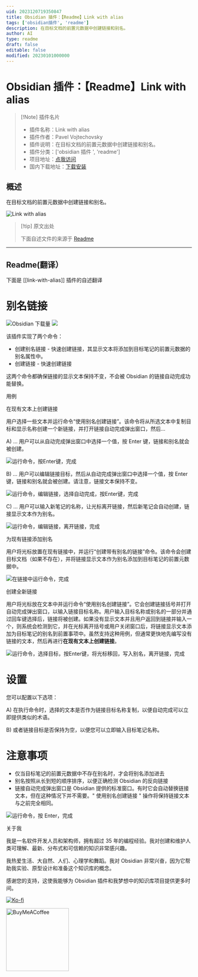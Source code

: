 ```yaml
---
uid: 2023120719350847
title: Obsidian 插件：【Readme】Link with alias
tags: ['obsidian插件', 'readme']
description: 在目标文档的前置元数据中创建链接和别名。
author: AI
type: readme
draft: false
editable: false
modified: 20230101000000
---
```


# Obsidian 插件：【Readme】Link with alias

> [!Note] 插件名片
> - 插件名称：Link with alias
> - 插件作者：Pavel Vojtechovsky
> - 插件说明：在目标文档的前置元数据中创建链接和别名。
> - 插件分类：['obsidian 插件 ', 'readme']
> - 项目地址：[点我访问](https://github.com/pvojtechovsky/obsidian-link-with-alias)
> - 国内下载地址：[下载安装](https://pkmer.cn/products/plugin/pluginMarket/?link-with-alias)

## 概述

在目标文档的前置元数据中创建链接和别名。

![Link with alias](https://cdn.pkmer.cn/covers/link-with-alias.gif!pkmer)

> [!tip] 原文出处
>
>下面自述文件的来源于 [Readme](https://ghproxy.net/https://raw.githubusercontent.com/pvojtechovsky/obsidian-link-with-alias/main/README.md)
>

---

## Readme(翻译）

下面是 [[link-with-alias]] 插件的自述翻译

# 别名链接

![Obsidian 下载量](https://img.shields.io/badge/dynamic/json?logo=obsidian&color=%23483699&label=下载量&query=%24%5B%22link-with-alias%22%5D.downloads&url=https%3A%2F%2Fraw.githubusercontent.com%2Fobsidianmd%2Fobsidian-releases%2Fmaster%2Fcommunity-plugin-stats.json&style=plastic) ![](https://img.shields.io/github/v/release/pvojtechovsky/obsidian-link-with-alias?label=最新版本&style=plastic)

该插件实现了两个命令：

- 创建别名链接 - 快速创建链接，其显示文本将添加到目标笔记的前置元数据的别名属性中。
- 创建链接 - 快速创建链接

这两个命令都确保链接的显示文本保持不变，不会被 Obsidian 的链接自动完成功能替换。

用例

在现有文本上创建链接

用户选择一些文本并运行命令“使用别名创建链接”。该命令将从所选文本中复制目标和显示名称创建一个新链接，并打开链接自动完成弹出窗口，然后...

A) ... 用户可以从自动完成弹出窗口中选择一个值，按 Enter 键，链接和别名就会被创建。

![运行命令，按Enter键，完成](https://cdn.pkmer.cn/covers/link-with-alias_2_0.gif!pkmer)

B) ... 用户可以编辑链接目标，然后从自动完成弹出窗口中选择一个值，按 Enter 键，链接和别名就会被创建。请注意，链接文本保持不变。

![运行命令，编辑链接，选择自动完成，按Enter键，完成](https://cdn.pkmer.cn/covers/link-with-alias_2_1.gif!pkmer)

C) ... 用户可以输入新笔记的名称，让光标离开链接，然后新笔记会自动创建，链接显示文本作为别名。

![运行命令，编辑链接，离开链接，完成](https://cdn.pkmer.cn/covers/link-with-alias_2_2.gif!pkmer)

为现有链接添加别名

用户将光标放置在现有链接中，并运行“创建带有别名的链接”命令。该命令会创建目标文档（如果不存在），并将链接显示文本作为别名添加到目标笔记的前置元数据中。

![在链接中运行命令，完成](https://cdn.pkmer.cn/covers/link-with-alias_2_3.gif!pkmer)

创建全新链接

用户将光标放在文本中并运行命令“使用别名创建链接”。它会创建链接括号并打开自动完成弹出窗口，以输入链接目标名称。用户输入目标名称或别名的一部分并通过回车键选择后，链接将被创建。如果没有显示文本并且用户返回到链接并输入一个，则系统会检测到它，并在光标离开括号或用户关闭窗口后，将链接显示文本添加为目标笔记的别名到前置事项中。虽然支持这种用例，但通常更快地先编写没有链接的文本，然后再进行**在现有文本上创建链接**。

![运行命令，选择目标，按Enter键，将光标移回，写入别名，离开链接，完成](https://cdn.pkmer.cn/covers/link-with-alias_2_4.gif!pkmer)

# 设置

您可以配置以下选项：

A) 在执行命令时，选择的文本是否作为链接目标名称复制，以便自动完成可以立即提供类似的术语。

B) 或者链接目标是否保持为空，以便您可以立即输入目标笔记名称。

# 注意事项

- 仅当目标笔记的前置元数据中不存在别名时，才会将别名添加进去
- 别名按照从长到短的顺序排序，以便正确检测 Obsidian 的反向链接
- 链接自动完成弹出窗口是 Obsidian 提供的标准窗口。有时它会自动替换链接文本，但在这种情况下并不需要。" 使用别名创建链接 " 操作将保持链接文本与之前完全相同。

![运行命令，按 Enter，完成](https://cdn.pkmer.cn/covers/link-with-alias_2_5.gif!pkmer)

关于我

我是一名软件开发人员和架构师，拥有超过 35 年的编程经验。我对创建和维护人类可理解、最新、分布式和可信赖的知识非常感兴趣。

我热爱生活、大自然、人们、心理学和舞蹈。我对 Obsidian 非常兴奋，因为它帮助我实验、原型设计和准备这个知识库的概念。

感谢您的支持，这使我能够为 Obsidian 插件和我梦想中的知识库项目提供更多时间。

[![Ko-fi](https://ko-fi.com/img/githubbutton_sm.svg)](https://ko-fi.com/pavel_knowledge)

[<img src="https://cdn.buymeacoffee.com/buttons/v2/default-green.png" alt="BuyMeACoffee" width="170">](https://www.buymeacoffee.com/pavel.knowledge)
